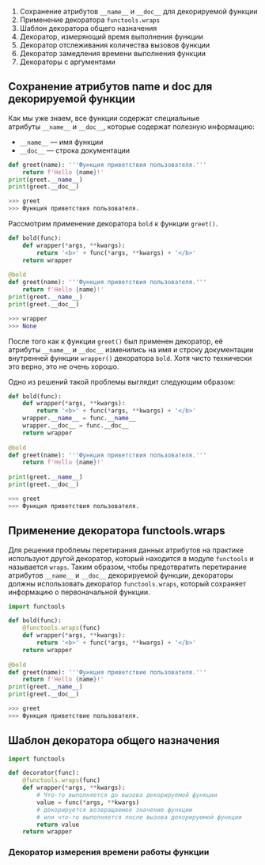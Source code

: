 
1. Сохранение атрибутов `__name__` и `__doc__` для декорируемой функции
2. Применение декоратора `functools.wraps`
3. Шаблон декоратора общего назначения
4. Декоратор, измеряющий время выполнения функции
5. Декоратор отслеживания количества вызовов функции
6. Декоратор замедления времени выполнения функции
7. Декораторы с аргументами

## Сохранение атрибутов __name__ и __doc__ для декорируемой функции

Как мы уже знаем, все функции содержат специальные атрибуты `__name__` и `__doc__`, которые содержат полезную информацию:
- `__name__` — имя функции
- `__doc__` — строка документации

```python
def greet(name): '''Функция приветствия пользователя.''' 
	return f'Hello {name}!' 
print(greet.__name__) 
print(greet.__doc__)

>>> greet 
>>> Функция приветствия пользователя.
```
Рассмотрим применение декоратора `bold` к функции `greet()`.
```python
def bold(func): 
	def wrapper(*args, **kwargs): 
		return '<b>' + func(*args, **kwargs) + '</b>' 
	return wrapper 
	
@bold 
def greet(name): '''Функция приветствия пользователя.''' 
	return f'Hello {name}!' 
print(greet.__name__) 
print(greet.__doc__)

>>> wrapper 
>>> None
```
После того как к функции `greet()` был применен декоратор, её атрибуты `__name__` и `__doc__` изменились на имя и строку документации внутренней функции `wrapper()` декоратора `bold`. Хотя чисто технически это верно, это не очень хорошо.

Одно из решений такой проблемы выглядит следующим образом:
```python
def bold(func):
	def wrapper(*args, **kwargs): 
		return '<b>' + func(*args, **kwargs) + '</b>' 
	wrapper.__name__ = func.__name__ 
	wrapper.__doc__ = func.__doc__ 
	return wrapper 
	
@bold 
def greet(name): '''Функция приветствия пользователя.''' 
	return f'Hello {name}!' 
	
print(greet.__name__) 
print(greet.__doc__)

>>> greet 
>>> Функция приветствия пользователя.
```

## Применение декоратора functools.wraps

Для решения проблемы перетирания данных атрибутов на практике используют другой декоратор, который находится в модуле `functools` и называется `wraps`. Таким образом, чтобы предотвратить перетирание атрибутов `__name__` и `__doc__` декорируемой функции, декораторы должны использовать декоратор `functools.wraps`, который сохраняет информацию о первоначальной функции.

```python
import functools 

def bold(func): 
	@functools.wraps(func) 
	def wrapper(*args, **kwargs): 
		return '<b>' + func(*args, **kwargs) + '</b>' 
	return wrapper 
	
@bold 
def greet(name): '''Функция приветствие пользователя.''' 
	return f'Hello {name}!' 
print(greet.__name__) 
print(greet.__doc__)

>>> greet 
>>> Функция приветствие пользователя.
```
## Шаблон декоратора общего назначения

```python
import functools 

def decorator(func): 
	@functools.wraps(func) 
	def wrapper(*args, **kwargs): 
		# Что-то выполняется до вызова декорируемой функции 
		value = func(*args, **kwargs) 
		# декорируется возвращаемое значение функции 
		# или что-то выполняется после вызова декорируемой функции 
		return value 
	return wrapper
```
### Декоратор измерения времени работы функции


